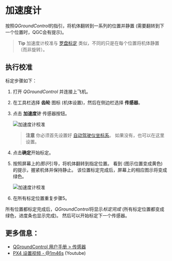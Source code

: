 # 加速度计

按照*QGroundControl*的指引，将机体翻转到一系列的位置并静置 (需要翻转到下一个位置时，QGC会有提示)。

> **Tip** 加速度计校准与 [罗盘标定](../config/compass.md) 类似，不同的只是在每个位置将机体静置（而非旋转）。

## 执行校准

标定步骤如下：

1. 打开 *QGroundControl* 并连接上飞机。
2. 在工具栏选择 **齿轮** 图标 (机体设置)，然后在侧边栏选择 **传感器**。
3. 点击 **加速度计** 传感器按钮。
    
    ![加速度计校准](../../images/qgc/setup/sensor_accelerometer.jpg)
    
    > **注意** 你必须首先设置好 [自动驾驶仪坐标系](../config/flight_controller_orientation.md)。 如果没有，也可以在这里设置。

4. 点击**确定**开始标定。

5. 按照屏幕上的*图示*引导，将机体翻转到指定位置。 看到 (图示位置变成黄色) 的提示，握紧机体并保持静止。 该位置标定完成后，屏幕上的相应图示将变成绿色。
    
    ![加速度计校准](../../images/qgc/setup/sensor_accelerometer_positions_px4.jpg)

6. 在所有标定位置重复步骤5。

所有位置都标定完成后，*QGroundControl*将显示*标定完成* (所有标定位置都变成绿色，进度条也显示完成)。 然后可以开始标定下一个传感器。

## 更多信息：

* [QGroundControl 用户手册 > 传感器](https://docs.qgroundcontrol.com/en/SetupView/Sensors.html#px4-accelerometer-calibration)
* [PX4 设置视频 - @1m46s](https://youtu.be/91VGmdSlbo4?t=1m46s) (Youtube)